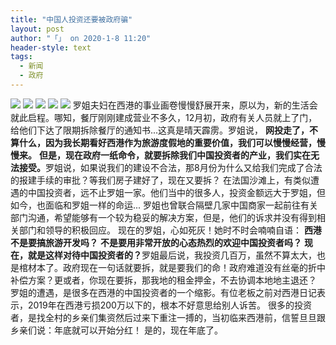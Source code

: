 ```yaml
---
title: "中国人投资还要被政府骗"
layout: post
author: "「」 on 2020-1-8 11:20"
header-style: text
tags:
  - 新闻
  - 政府
---
```


<head></head>
<body>
 <img src="https://www.wgi8.com/uploadfile/downimg/2020/01/07/367031443825904.jpg" onload="thumbImg(this)"> 
 <img src="https://www.wgi8.com/uploadfile/downimg/2020/01/07/367031443857384.jpg" onload="thumbImg(this)"> 
 <img src="https://www.wgi8.com/uploadfile/downimg/2020/01/07/367031443909278.jpg" onload="thumbImg(this)"> 
 <img src="https://www.wgi8.com/uploadfile/downimg/2020/01/07/367031444114207.jpg" onload="thumbImg(this)"> 
 <img src="https://www.wgi8.com/uploadfile/downimg/2020/01/07/367031444179914.jpg" onload="thumbImg(this)"> 罗姐夫妇在西港的事业画卷慢慢舒展开来，原以为，新的生活会就此启程。哪知，餐厅刚刚建成营业不多久，12月初，政府有关人员就上了门，给他们下达了限期拆除餐厅的通知书...这真是晴天霹雳。罗姐说，
 <strong>网投走了，不算什么，因为我长期看好西港作为旅游度假地的重要价值，我们可以慢慢经营，慢慢来。</strong>
 <strong>但是，现在政府一纸命令，就要拆除我们中国投资者的产业，我们实在无法接受。</strong>罗姐说，如果说我们的建设不合法，那8月份为什么又给我们完成了合法的报建手续的审批？等我们房子建好了，现在又要拆？ 在法国沙滩上，有类似遭遇的中国投资者，远不止罗姐一家。他们当中的很多人，投资金额远大于罗姐，但如今，也面临和罗姐一样的命运... 罗姐也曾联合隔壁几家中国商家一起前往有关部门沟通，希望能够有一个较为稳妥的解决方案，但是，他们的诉求并没有得到相关部门和领导的积极回应。 现在的罗姐，心如死灰！她时不时会喃喃自语：
 <strong>西港不是要搞旅游开发吗？</strong>
 <strong>不是要用非常开放的心态热烈的欢迎中国投资者吗？</strong>
 <strong>现在，就是这样对待中国投资者的？</strong>罗姐最后说，我投资几百万，虽然不算太大，也是棺材本了。政府现在一句话就要拆，就是要我们的命！政府难道没有丝毫的折中补偿方案？更或者，你现在要拆，那我地的租金押金，不去协调本地地主退还？ 罗姐的遭遇，是很多在西港的中国投资者的一个缩影。有位老板之前对西港日记表示，2019年在西港亏损200万以下的，根本不好意思给别人诉苦。 很多的投资者，是找全村的乡亲们集资然后过来下重注一搏的，当初临来西港前，信誓旦旦跟乡亲们说：年底就可以开始分红！ 是的，现在年底了。
 <br>
</body>


